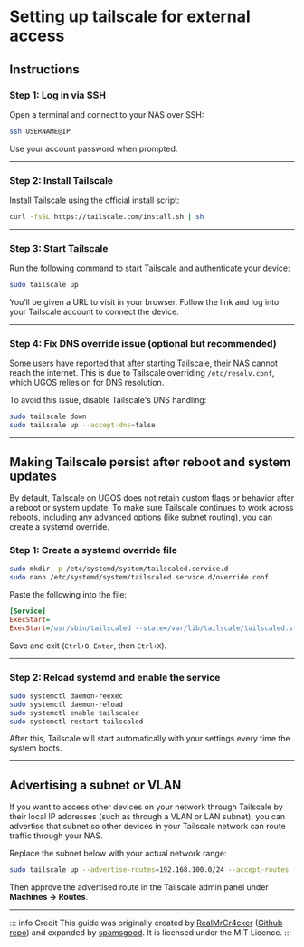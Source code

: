 # Setting up tailscale for external access

## Instructions

### Step 1: Log in via SSH

Open a terminal and connect to your NAS over SSH:

```sh
ssh USERNAME@IP
```

Use your account password when prompted.

---

### Step 2: Install Tailscale

Install Tailscale using the official install script:

```sh
curl -fsSL https://tailscale.com/install.sh | sh
```

---

### Step 3: Start Tailscale

Run the following command to start Tailscale and authenticate your device:

```sh
sudo tailscale up
```

You’ll be given a URL to visit in your browser. Follow the link and log into your Tailscale account to connect the device.

---

### Step 4: Fix DNS override issue (optional but recommended)

Some users have reported that after starting Tailscale, their NAS cannot reach the internet. This is due to Tailscale overriding `/etc/resolv.conf`, which UGOS relies on for DNS resolution.

To avoid this issue, disable Tailscale's DNS handling:

```sh
sudo tailscale down
sudo tailscale up --accept-dns=false
```

---

## Making Tailscale persist after reboot and system updates

By default, Tailscale on UGOS does not retain custom flags or behavior after a reboot or system update. To make sure Tailscale continues to work across reboots, including any advanced options (like subnet routing), you can create a systemd override.

### Step 1: Create a systemd override file

```sh
sudo mkdir -p /etc/systemd/system/tailscaled.service.d
sudo nano /etc/systemd/system/tailscaled.service.d/override.conf
```

Paste the following into the file:

```ini
[Service]
ExecStart=
ExecStart=/usr/sbin/tailscaled --state=/var/lib/tailscale/tailscaled.state --tun=userspace-networking
```

Save and exit (`Ctrl+O`, `Enter`, then `Ctrl+X`).

---

### Step 2: Reload systemd and enable the service

```sh
sudo systemctl daemon-reexec
sudo systemctl daemon-reload
sudo systemctl enable tailscaled
sudo systemctl restart tailscaled
```

After this, Tailscale will start automatically with your settings every time the system boots.

---

## Advertising a subnet or VLAN

If you want to access other devices on your network through Tailscale by their local IP addresses (such as through a VLAN or LAN subnet), you can advertise that subnet so other devices in your Tailscale network can route traffic through your NAS.

Replace the subnet below with your actual network range:

```sh
sudo tailscale up --advertise-routes=192.168.100.0/24 --accept-routes --accept-dns=false
```

Then approve the advertised route in the Tailscale admin panel under **Machines → Routes**.

---

::: info Credit
This guide was originally created by [RealMrCr4cker](https://www.reddit.com/user/RealMrCr4cker/) ([Github repo](https://github.com/ln-12/UGOS_scripts/)) and expanded by [spamsgood](https://github.com/spamsgood). It is licensed under the MIT Licence.
:::
